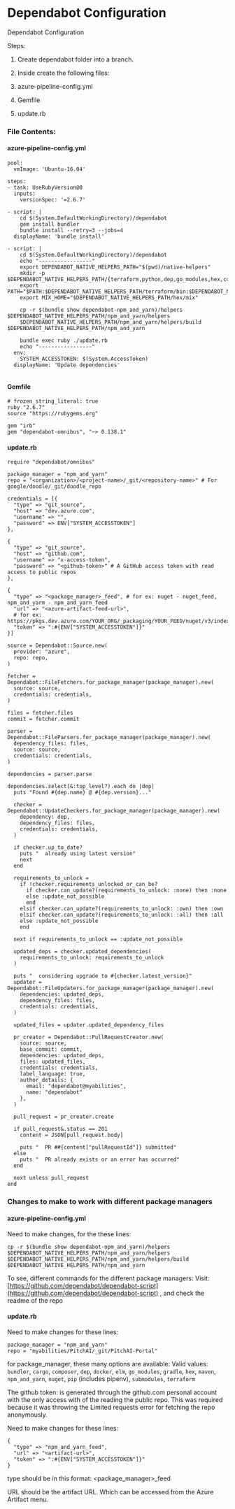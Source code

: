 ﻿# Dependabot Configuration
Dependabot Configuration

Steps:

1.  Create dependabot folder into a branch.
    

2.  Inside create the following files:
    

1.  azure-pipeline-config.yml
    

2.  Gemfile
    

3.  update.rb
    

###  File Contents:

#### azure-pipeline-config.yml

``` 
pool:
  vmImage: 'Ubuntu-16.04'

steps:
- task: UseRubyVersion@0
  inputs:
    versionSpec: '=2.6.7'

- script: |
    cd $(System.DefaultWorkingDirectory)/dependabot
    gem install bundler
    bundle install --retry=3 --jobs=4
  displayName: 'bundle install'

- script: |
    cd $(System.DefaultWorkingDirectory)/dependabot
    echo "-----------------"
    export DEPENDABOT_NATIVE_HELPERS_PATH="$(pwd)/native-helpers"
    mkdir -p $DEPENDABOT_NATIVE_HELPERS_PATH/{terraform,python,dep,go_modules,hex,composer,npm_and_yarn}
    export PATH="$PATH:$DEPENDABOT_NATIVE_HELPERS_PATH/terraform/bin:$DEPENDABOT_NATIVE_HELPERS_PATH/python/bin:$DEPENDABOT_NATIVE_HELPERS_PATH/go_modules/bin:$DEPENDABOT_NATIVE_HELPERS_PATH/dep/bin"
    export MIX_HOME="$DEPENDABOT_NATIVE_HELPERS_PATH/hex/mix"

    cp -r $(bundle show dependabot-npm_and_yarn)/helpers $DEPENDABOT_NATIVE_HELPERS_PATH/npm_and_yarn/helpers
    $DEPENDABOT_NATIVE_HELPERS_PATH/npm_and_yarn/helpers/build $DEPENDABOT_NATIVE_HELPERS_PATH/npm_and_yarn

    bundle exec ruby ./update.rb
    echo "-----------------"
  env:
    SYSTEM_ACCESSTOKEN: $(System.AccessToken)
  displayName: 'Update dependencies'


```

#### Gemfile
``` 
# frozen_string_literal: true
ruby "2.6.7"
source "https://rubygems.org"

gem "irb"
gem "dependabot-omnibus", "~> 0.138.1"
```

#### update.rb

```
require "dependabot/omnibus"

package_manager = "npm_and_yarn"
repo = "<organization>/<project-name>/_git/<repository-name>" # For google/doodle/_git/doodle_repo

credentials = [{
  "type" => "git_source",
  "host" => "dev.azure.com",
  "username" => "",
  "password" => ENV["SYSTEM_ACCESSTOKEN"]
},

{
  "type" => "git_source",
  "host" => "github.com",
  "username" => "x-access-token",
  "password" => "<github-token>" # A GitHub access token with read access to public repos
},

{
  "type" => "<package_manager>_feed", # for ex: nuget - nuget_feed, npm_and_yarm - npm_and_yarn_feed
  "url" => "<azure-artifact-feed-url>", 
  # for ex: https://pkgs.dev.azure.com/YOUR_ORG/_packaging/YOUR_FEED/nuget/v3/index.json
  "token" => ":#{ENV["SYSTEM_ACCESSTOKEN"]}"
}]

source = Dependabot::Source.new(
  provider: "azure",
  repo: repo,
)

fetcher = Dependabot::FileFetchers.for_package_manager(package_manager).new(
  source: source,
  credentials: credentials,
)

files = fetcher.files
commit = fetcher.commit 

parser = Dependabot::FileParsers.for_package_manager(package_manager).new(
  dependency_files: files,
  source: source,
  credentials: credentials,
)

dependencies = parser.parse

dependencies.select(&:top_level?).each do |dep|
  puts "Found #{dep.name} @ #{dep.version}..."

  checker = Dependabot::UpdateCheckers.for_package_manager(package_manager).new(
    dependency: dep,
    dependency_files: files,
    credentials: credentials,
  )

  if checker.up_to_date?
    puts "  already using latest version"
    next
  end

  requirements_to_unlock =
    if !checker.requirements_unlocked_or_can_be?
      if checker.can_update?(requirements_to_unlock: :none) then :none
      else :update_not_possible
      end
    elsif checker.can_update?(requirements_to_unlock: :own) then :own
    elsif checker.can_update?(requirements_to_unlock: :all) then :all
    else :update_not_possible
    end

  next if requirements_to_unlock == :update_not_possible

  updated_deps = checker.updated_dependencies(
    requirements_to_unlock: requirements_to_unlock
  )

  puts "  considering upgrade to #{checker.latest_version}"
  updater = Dependabot::FileUpdaters.for_package_manager(package_manager).new(
    dependencies: updated_deps,
    dependency_files: files,
    credentials: credentials,
  )

  updated_files = updater.updated_dependency_files

  pr_creator = Dependabot::PullRequestCreator.new(
    source: source,
    base_commit: commit,
    dependencies: updated_deps,
    files: updated_files,
    credentials: credentials,
    label_language: true,
    author_details: {
      email: "dependabot@myabilities",
      name: "dependabot"
    },
  )

  pull_request = pr_creator.create

  if pull_request&.status == 201
    content = JSON[pull_request.body]

    puts "  PR ##{content["pullRequestId"]} submitted"
  else
    puts "  PR already exists or an error has occurred"
  end

  next unless pull_request
end

```

### Changes to make to work with different package managers

#### azure-pipeline-config.yml

Need to make changes, for the these lines:
```
cp -r $(bundle show dependabot-npm_and_yarn)/helpers $DEPENDABOT_NATIVE_HELPERS_PATH/npm_and_yarn/helpers
$DEPENDABOT_NATIVE_HELPERS_PATH/npm_and_yarn/helpers/build $DEPENDABOT_NATIVE_HELPERS_PATH/npm_and_yarn

```

To see, different commands for the different package managers: 
Visit: [https://github.com/dependabot/dependabot-script](https://github.com/dependabot/dependabot-script) , and check the readme of the repo

#### update.rb

Need to make changes for these lines:

```
package_manager = "npm_and_yarn" 
repo = "myabilities/PitchAI/_git/PitchAI-Portal"
```

for package_manager, these many options are available:
Valid values: `bundler`, `cargo`, `composer`, `dep`, `docker`, `elm`, `go_modules`, `gradle`, `hex`, `maven`, `npm_and_yarn`, `nuget`, `pip` (includes pipenv), `submodules`, `terraform`

The github token: is generated through the github.com personal account with the only access with of the reading the public repo. This was required because it was throwing the Limited requests error for fetching the repo anonymously.

Need to make changes for these lines:

    {
      "type" => "npm_and_yarn_feed",
      "url" => "<artifact-url>",
      "token" => ":#{ENV["SYSTEM_ACCESSTOKEN"]}"
    }

type should be in this format: 
<package_manager>_feed

URL should be the artifact URL. Which can be accessed from the Azure Artifact menu.
